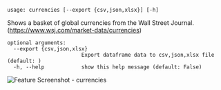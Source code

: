 ```
usage: currencies [--export {csv,json,xlsx}] [-h]
```

Shows a basket of global currencies from the Wall Street Journal. (https://www.wsj.com/market-data/currencies)

```
optional arguments:
  --export {csv,json,xlsx}
                        Export dataframe data to csv,json,xlsx file (default: )
  -h, --help            show this help message (default: False)
```
<img size="1400" alt="Feature Screenshot - currencies" src="https://user-images.githubusercontent.com/85772166/141884688-f8482b31-1f9f-4fd0-826c-c468e4ea44a8.png">
